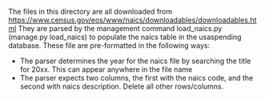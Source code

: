The files in this directory are all downloaded from  https://www.census.gov/eos/www/naics/downloadables/downloadables.html
They are parsed by the management command load_naics.py (manage.py load_naics) to populate the naics table in the usaspending database.
These file are pre-formatted in the following ways:
* The parser determines the year for the naics file by searching the title for 20xx. This can appear anywhere in the file name
* The parser expects two columns, the first with the naics code, and the second with naics description. Delete all other rows/columns.